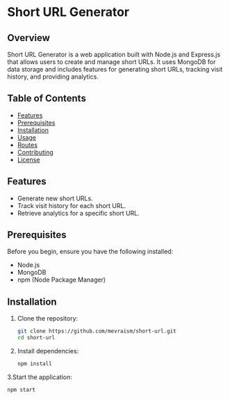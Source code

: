 # Short URL Generator

## Overview

Short URL Generator is a web application built with Node.js and Express.js that allows users to create and manage short URLs. It uses MongoDB for data storage and includes features for generating short URLs, tracking visit history, and providing analytics.

## Table of Contents

- [Features](#features)
- [Prerequisites](#prerequisites)
- [Installation](#installation)
- [Usage](#usage)
- [Routes](#routes)
- [Contributing](#contributing)
- [License](#license)

## Features

- Generate new short URLs.
- Track visit history for each short URL.
- Retrieve analytics for a specific short URL.

## Prerequisites

Before you begin, ensure you have the following installed:

- Node.js
- MongoDB
- npm (Node Package Manager)

## Installation

1. Clone the repository:

   ```bash
   git clone https://github.com/mevraism/short-url.git
   cd short-url
   
2. Install dependencies:
   
    ```bash
    npm install

3.Start the application:


    npm start
